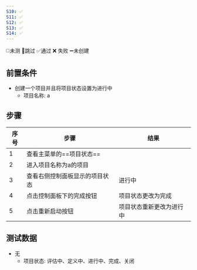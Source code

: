 ```yaml
---
S10: ✅
S11: ✅
S12: ✅
S13: ✅
S14: ✅
---
```

◻️未测    🚫跳过     ✅通过    ❌ 失败    ➖未创建

## 前置条件

- 创建一个项目并且将项目状态设置为进行中
	- 项目名称: a

## 步骤

| 序号  | 步骤              | 结果           |
| --- | --------------- | ------------ |
| 1   | 查看主菜单的==项目状态==  |              |
| 2   | 进入项目名称为a的项目     |              |
| 3   | 查看右侧控制面板显示的项目状态 | 进行中          |
| 4   | 点击控制面板下的完成按钮    | 项目状态更改为完成    |
| 5   | 点击重新启动按钮        | 项目状态重新更改为进行中 |

## 测试数据

- 无
	- 项目状态: 评估中、定义中、进行中、完成、关闭
